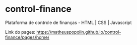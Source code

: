 # control-finance
Plataforma de controle de finanças - HTML | CSS | Javascript

Link do pages: https://matheuspopolin.github.io/control-finance/pages/home/
